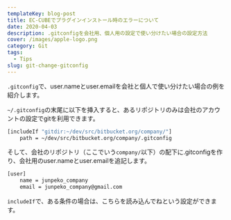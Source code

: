 ```yaml
---
templateKey: blog-post
title: EC-CUBEでプラグインインストール時のエラーについて
date: 2020-04-03
description: .gitconfigを会社用、個人用の設定で使い分けたい場合の設定方法
cover: /images/apple-logo.png
category: Git
tags: 
  - Tips
slug: git-change-gitconfig
---
```


`.gitconfig`で、user.nameとuser.emailを会社と個人で使い分けたい場合の例を紹介します。

`~/.gitconfig`の末尾に以下を挿入すると、あるリポジトリのみは会社のアカウントの設定でgitを利用できます。

```sh
[includeIf "gitdir:~/dev/src/bitbucket.org/company/"]
    path = ~/dev/src/bitbucket.org/company/.gitconfig
```

そして、会社のリポジトリ（ここでいう`company/`以下）の配下に.gitconfigを作り、会社用のuser.nameとuser.emailを追記します。

```sh
[user]
	name = junpeko_company
	email = junpeko_company@gmail.com
```

`includeIf`で、ある条件の場合は、こちらを読み込んでねという設定ができます。

